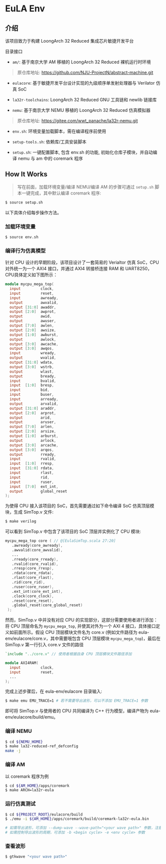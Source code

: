 # EuLA Env
## 介绍
该项目致力于构建 LoongArch 32 Reduced 集成芯片敏捷开发平台

目录接口

* `am/`: 基于南京大学 AM 移植的 LoongArch 32 Reduced 裸机运行时环境

> 原仓库地址: https://github.com/NJU-ProjectN/abstract-machine.git

* `eulacore`: 基于敏捷开发平台设计实现的九级顺序单发射处理器与 Verilator 仿真 SoC

* `la32r-toolchains`: LoongArch 32 Reduced GNU 工具链和 newlib 链接库

* `nemu`: 基于南京大学 NEMU 移植的 LoongArch 32 Reduced 仿真模拟器

> 原仓库地址: https://gitee.com/wwt_panache/la32r-nemu.git

* `env.sh`: 环境变量加载脚本，需在编译程序前使用

* `setup-tools.sh`: 依赖库/工具安装脚本

* `setup.sh`: 一键配置脚本, 包含 env.sh 的功能, 初始化仓库子模块，并自动编译 nemu 与 am 中的 coremark 程序

## How It Works

> 写在前面，加载环境变量/编译 NEMU/编译 AM 的步骤可通过 `setup.sh` 脚本一键完成，其中默认编译 coremark 程序: 

```bash
$ source setup.sh
```

以下具体介绍每步操作方法。

### 加载环境变量

```bash
$ source env.sh
```

### 编译行为仿真模型

针对 CPU 设计的早期阶段，该项目设计了一套简易的 Verialtor 仿真 SoC，CPU 对外统一为一个 AXI4 接口，并通过 AXI4 转接桥连接 RAM 和 UART8250，CPU具体定义如下图所示：

```verilog
module mycpu_mega_top(
  input         clock,
  input         reset,
  input         awready,
  output        awvalid,
  output [31:0] awaddr,
  output [2:0]  awprot,
  output        awid,
  output        awuser,
  output [7:0]  awlen,
  output [2:0]  awsize,
  output [1:0]  awburst,
  output        awlock,
  output [3:0]  awcache,
  output [3:0]  awqos,
  input         wready,
  output        wvalid,
  output [31:0] wdata,
  output [3:0]  wstrb,
  output        wlast,
  output        bready,
  input         bvalid,
  input  [1:0]  bresp,
  input         bid,
  input         buser,
  input         arready,
  output        arvalid,
  output [31:0] araddr,
  output [2:0]  arprot,
  output        arid,
  output        aruser,
  output [7:0]  arlen,
  output [2:0]  arsize,
  output [1:0]  arburst,
  output        arlock,
  output [3:0]  arcache,
  output [3:0]  arqos,
  output        rready,
  input         rvalid,
  input  [1:0]  rresp,
  input  [31:0] rdata,
  input         rlast,
  input         rid,
  input         ruser,
  input  [7:0]  ext_int,
  output        global_reset
);
```

 为使得 CPU 接入该项目的 SoC，首先需要通过如下命令编译 SoC 仿真顶层模块，生成 SimTop.v 文件:
 
 ```bash
 $ make verilog
 ```

 可以看到 SimTop.v 中包含了该项目的 SoC 顶层并实例化了 CPU 模块:

 ```verilog
 mycpu_mega_top core ( // @[EulaSimTop.scala 27:20]
    .awready(core_awready),
    .awvalid(core_awvalid),
    ...
    .rready(core_rready),
    .rvalid(core_rvalid),
    .rresp(core_rresp),
    .rdata(core_rdata),
    .rlast(core_rlast),
    .rid(core_rid),
    .ruser(core_ruser),
    .ext_int(core_ext_int),
    .clock(core_clock),
    .reset(core_reset),
    .global_reset(core_global_reset)
  );
 ```

然而，SimTop.v 中并没有对应 CPU 的实现部分，这部分需要使用者进行添加：将 CPU 顶层命名为 `mycpu_mega_top`, 并使其对外为一个 AXI 4 接口，具体接口定义如前面所示。假设 CPU 顶层模块文件名为 core.v (例如文件路径为 eula-env/eulacore/core.v，其中需要哦包含 CPU 顶层模块 `mycpu_mega_top`)，最后在 SimTop.v 第一行引入 core.v 文件的路径

```verilog
`include "../core.v" // 使用者根据自身 CPU 顶层模块文件路径添加

module AXI4RAM(
  input         clock,
  input         reset,
  ...
);
```

完成上述步骤后，在 eula-env/eulacore 目录输入: 

```bash
$ make emu EMU_TRACE=1 # 若不需要导出波形，可以不添加 EMU_TRACE=1 参数
```

即可将 SimTop.v 与使用者的 CPU 共同编译为 C++ 行为模型，编译产物为 eula-env/eulacore/build/emu。


### 编译 NEMU

```bash
$ cd ${NEMU_HOME}
$ make la32-reduced-ref_defconfig
make -j
```

### 编译 AM

以 coremark 程序为例

```bash
$ cd ${AM_HOME}/apps/coremark
$ make ARCH=la32r-eula
```

### 运行仿真测试

```bash
$ cd ${PROJECT_ROOT}/eulacore/build
$ ./emu -i ${AM_HOME}/apps/coremark/build/coremark-la32r-eula.bin

# 如需导出波形，可添加 --dump-wave --wave-path="<your wave path>" 参数，注意前提是在编译 emu 的时候已经添加了 EMU_TRACE=1 参数
# 如需控制导出波形的周期，可添加 -b <begin cycle> -e <env cycle> 参数
```

### 查看波形

```bash
$ gtkwave "<your wave path>"
```

